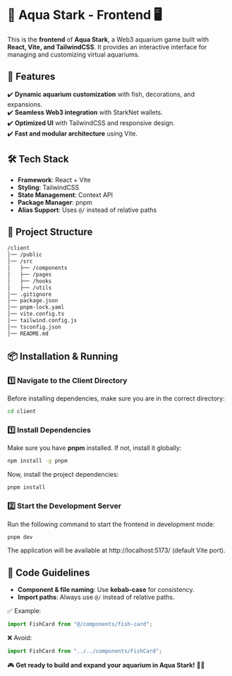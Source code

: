 # 🌊 Aqua Stark - Frontend 🖥️

This is the **frontend** of **Aqua Stark**, a Web3 aquarium game built with **React, Vite, and TailwindCSS**. It provides an interactive interface for managing and customizing virtual aquariums.

## 🚀 Features

✔️ **Dynamic aquarium customization** with fish, decorations, and expansions.  
✔️ **Seamless Web3 integration** with StarkNet wallets.  
✔️ **Optimized UI** with TailwindCSS and responsive design.  
✔️ **Fast and modular architecture** using Vite.

## 🛠️ Tech Stack

- **Framework**: React + Vite
- **Styling**: TailwindCSS
- **State Management**: Context API
- **Package Manager**: pnpm
- **Alias Support**: Uses `@/` instead of relative paths

## 📂 Project Structure

```sh
/client
│── /public
│── /src
│   ├── /components
│   ├── /pages
│   ├── /hooks
│   ├── /utils
│── .gitignore
│── package.json
│── pnpm-lock.yaml
│── vite.config.ts
│── tailwind.config.js
│── tsconfig.json
│── README.md
```

## 📦 Installation & Running

### 1️⃣ Navigate to the Client Directory

Before installing dependencies, make sure you are in the correct directory:

```sh
cd client
```

### 1️⃣ Install Dependencies

Make sure you have **pnpm** installed. If not, install it globally:

```sh
npm install -g pnpm
```

Now, install the project dependencies:

```sh
pnpm install
```

### 2️⃣ Start the Development Server

Run the following command to start the frontend in development mode:

```sh
pnpm dev
```

The application will be available at http://localhost:5173/ (default Vite port).

## 🔄 Code Guidelines

- **Component & file naming**: Use **kebab-case** for consistency.
- **Import paths**: Always use `@/` instead of relative paths.

✅ Example:

```ts
import FishCard from "@/components/fish-card";
```

❌ Avoid:

```ts
import FishCard from "../../components/FishCard";
```

🎮 **Get ready to build and expand your aquarium in Aqua Stark!** 🐠🚀
